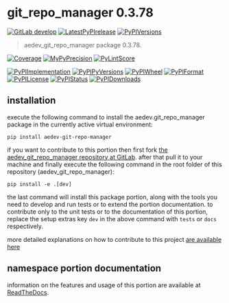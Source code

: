 <!-- THIS FILE IS EXCLUSIVELY MAINTAINED by the project aedev.aedev V0.3.22 -->
<!-- THIS FILE IS EXCLUSIVELY MAINTAINED by the project aedev.tpl_namespace_root V0.3.14 -->
# git_repo_manager 0.3.78

[![GitLab develop](https://img.shields.io/gitlab/pipeline/aedev-group/aedev_git_repo_manager/develop?logo=python)](
    https://gitlab.com/aedev-group/aedev_git_repo_manager)
[![LatestPyPIrelease](
    https://img.shields.io/gitlab/pipeline/aedev-group/aedev_git_repo_manager/release0.3.77?logo=python)](
    https://gitlab.com/aedev-group/aedev_git_repo_manager/-/tree/release0.3.77)
[![PyPIVersions](https://img.shields.io/pypi/v/aedev_git_repo_manager)](
    https://pypi.org/project/aedev-git-repo-manager/#history)

>aedev_git_repo_manager package 0.3.78.

[![Coverage](https://aedev-group.gitlab.io/aedev_git_repo_manager/coverage.svg)](
    https://aedev-group.gitlab.io/aedev_git_repo_manager/coverage/index.html)
[![MyPyPrecision](https://aedev-group.gitlab.io/aedev_git_repo_manager/mypy.svg)](
    https://aedev-group.gitlab.io/aedev_git_repo_manager/lineprecision.txt)
[![PyLintScore](https://aedev-group.gitlab.io/aedev_git_repo_manager/pylint.svg)](
    https://aedev-group.gitlab.io/aedev_git_repo_manager/pylint.log)

[![PyPIImplementation](https://img.shields.io/pypi/implementation/aedev_git_repo_manager)](
    https://gitlab.com/aedev-group/aedev_git_repo_manager/)
[![PyPIPyVersions](https://img.shields.io/pypi/pyversions/aedev_git_repo_manager)](
    https://gitlab.com/aedev-group/aedev_git_repo_manager/)
[![PyPIWheel](https://img.shields.io/pypi/wheel/aedev_git_repo_manager)](
    https://gitlab.com/aedev-group/aedev_git_repo_manager/)
[![PyPIFormat](https://img.shields.io/pypi/format/aedev_git_repo_manager)](
    https://pypi.org/project/aedev-git-repo-manager/)
[![PyPILicense](https://img.shields.io/pypi/l/aedev_git_repo_manager)](
    https://gitlab.com/aedev-group/aedev_git_repo_manager/-/blob/develop/LICENSE.md)
[![PyPIStatus](https://img.shields.io/pypi/status/aedev_git_repo_manager)](
    https://libraries.io/pypi/aedev-git-repo-manager)
[![PyPIDownloads](https://img.shields.io/pypi/dm/aedev_git_repo_manager)](
    https://pypi.org/project/aedev-git-repo-manager/#files)


## installation


execute the following command to install the
aedev.git_repo_manager package
in the currently active virtual environment:
 
```shell script
pip install aedev-git-repo-manager
```

if you want to contribute to this portion then first fork
[the aedev_git_repo_manager repository at GitLab](
https://gitlab.com/aedev-group/aedev_git_repo_manager "aedev.git_repo_manager code repository").
after that pull it to your machine and finally execute the
following command in the root folder of this repository
(aedev_git_repo_manager):

```shell script
pip install -e .[dev]
```

the last command will install this package portion, along with the tools you need
to develop and run tests or to extend the portion documentation. to contribute only to the unit tests or to the
documentation of this portion, replace the setup extras key `dev` in the above command with `tests` or `docs`
respectively.

more detailed explanations on how to contribute to this project
[are available here](
https://gitlab.com/aedev-group/aedev_git_repo_manager/-/blob/develop/CONTRIBUTING.rst)


## namespace portion documentation

information on the features and usage of this portion are available at
[ReadTheDocs](
https://aedev.readthedocs.io/en/latest/_autosummary/aedev.git_repo_manager.html
"aedev_git_repo_manager documentation").
